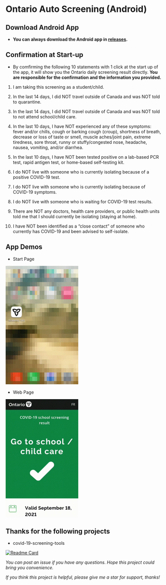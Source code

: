# Ontario Auto Screening (Android)

## Download Android App

+ **You can always download the Android app in [releases](https://github.com/PetrelPine/ontario-auto-screening-android/releases).**

## Confirmation at Start-up

+ By comfirming the following 10 statements with 1 click at the start up of the app, it will show you the Ontario daily screening result directly. **You are responsible for the confirmation and the information you provided.**

1. I am taking this screening as a student/child.

2. In the last 14 days, I did NOT travel outside of Canada and was NOT told to quarantine.

3. In the last 14 days, I did NOT travel outside of Canada and was NOT told to not attend school/child care.

4. In the last 10 days, I have NOT experienced any of these symptoms: fever and/or chills, cough or barking cough (croup), shortness of breath, decrease or loss of taste or smell, muscle aches/joint pain, extreme tiredness, sore throat, runny or stuffy/congested nose, headache, nausea, vomiting, and/or diarrhea.

5. In the last 10 days, I have NOT been tested positive on a lab-based PCR test, rapid antigen test, or home-based self-testing kit.

6. I do NOT live with someone who is currently isolating because of a positive COVID-19 test.

7. I do NOT live with someone who is currently isolating because of COVID-19 symptoms.

8. I do NOT live with someone who is waiting for COVID-19 test results.

9. There are NOT any doctors, health care providers, or public health units told me that I should currently be isolating (staying at home).

10. I have NOT been identified as a “close contact” of someone who currently has COVID-19 and been advised to self-isolate.

## App Demos

+ Start Page

<img src="resource/start_page.gif" title="" alt="Start Page" width="235">

+ Web Page

<img src="resource/web_page.gif" title="" alt="Web Page" width="235">

## Thanks for the following projects

+ covid-19-screening-tools

[![Readme Card](https://github-readme-stats.vercel.app/api/pin/?username=ongov&repo=covid-19-screening-tools)](https://github.com/ongov/covid-19-screening-tools)

*You can post an issue if you have any questions. Hope this project could bring you convenience.*

*If you think this project is helpful, please give me a star for support, thanks!*
